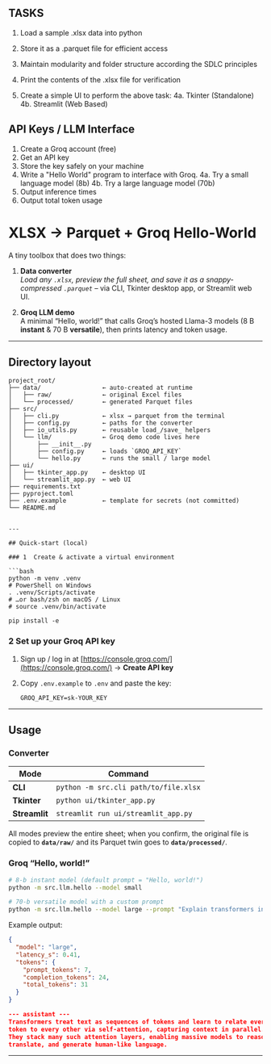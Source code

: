## TASKS

1. Load a sample .xlsx data into python
2. Store it as a .parquet file for efficient access
3. Maintain modularity and folder structure according the SDLC principles
4. Print the contents of the .xlsx file for verification

4. Create a simple UI to perform the above task:
4a. Tkinter (Standalone)
4b. Streamlit (Web Based)


## API Keys / LLM Interface

1. Create a Groq account (free)
2. Get an API key 
3. Store the key safely on your machine 
4. Write a "Hello World" program to interface with Groq.
4a. Try a small language model (8b)
4b. Try a large language model (70b)
5. Output inference times
6. Output total token usage





# XLSX → Parquet + Groq Hello-World

A tiny toolbox that does two things:

1. **Data converter**  
   *Load any `.xlsx`, preview the full sheet, and save it as a
   snappy-compressed `.parquet`* – via CLI, Tkinter desktop app, or
   Streamlit web UI.

2. **Groq LLM demo**  
   A minimal “Hello, world!” that calls Groq’s hosted Llama-3 models
   (8 B **instant** & 70 B **versatile**), then prints latency and token
   usage.

---

## Directory layout

```text
project_root/
├── data/                 ← auto-created at runtime
│   ├── raw/              ← original Excel files
│   └── processed/        ← generated Parquet files
├── src/
│   ├── cli.py            ← xlsx → parquet from the terminal
│   ├── config.py         ← paths for the converter
│   ├── io_utils.py       ← reusable load_/save_ helpers
│   └── llm/              ← Groq demo code lives here
│       ├── __init__.py
│       ├── config.py     ← loads `GROQ_API_KEY`
│       └── hello.py      ← runs the small / large model
├── ui/
│   ├── tkinter_app.py    ← desktop UI
│   └── streamlit_app.py  ← web UI
├── requirements.txt
├── pyproject.toml
├── .env.example          ← template for secrets (not committed)
└── README.md


---

## Quick-start (local)

### 1  Create & activate a virtual environment

```bash
python -m venv .venv
# PowerShell on Windows
. .venv/Scripts/activate
# …or bash/zsh on macOS / Linux
# source .venv/bin/activate

pip install -e
```

### 2  Set up your Groq API key

1. Sign up / log in at [https://console.groq.com/](https://console.groq.com/) → **Create API key**
2. Copy `.env.example` to `.env` and paste the key:

   ```env
   GROQ_API_KEY=sk-YOUR_KEY
   ```

---

## Usage

### Converter

| Mode          | Command                                       |
| ------------- | --------------------------------------------- |
| **CLI**       | `python -m src.cli path/to/file.xlsx`         |
| **Tkinter**   | `python ui/tkinter_app.py`                    |
| **Streamlit** | `streamlit run ui/streamlit_app.py` |

All modes preview the entire sheet; when you confirm, the original file is
copied to **`data/raw/`** and its Parquet twin goes to **`data/processed/`**.

### Groq “Hello, world!”

```bash
# 8-b instant model (default prompt = "Hello, world!")
python -m src.llm.hello --model small

# 70-b versatile model with a custom prompt
python -m src.llm.hello --model large --prompt "Explain transformers in 2 lines"
```

Example output:

```json
{
  "model": "large",
  "latency_s": 0.41,
  "tokens": {
    "prompt_tokens": 7,
    "completion_tokens": 24,
    "total_tokens": 31
  }
}

--- assistant ---
Transformers treat text as sequences of tokens and learn to relate every
token to every other via self-attention, capturing context in parallel.
They stack many such attention layers, enabling massive models to reason,
translate, and generate human-like language.
```

---
